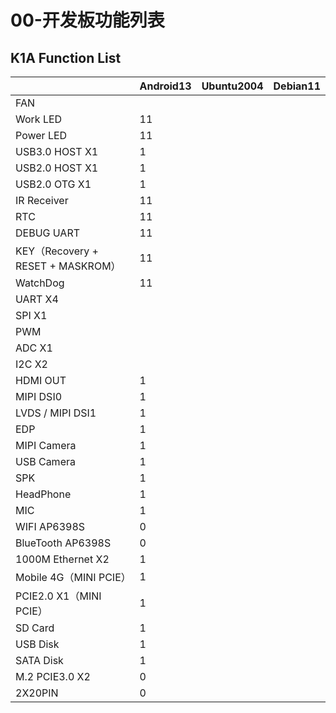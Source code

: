 # 00-开发板功能列表





## K1A Function List

|                                   | Android13 | Ubuntu2004 | Debian11 |
| --------------------------------- | --------- | ---------- | -------- |
| FAN                               |           |            |          |
| Work LED                          | 11        |            |          |
| Power LED                         | 11        |            |          |
| USB3.0 HOST X1                    | 1         |            |          |
| USB2.0 HOST X1                    | 1         |            |          |
| USB2.0 OTG X1                     | 1         |            |          |
| IR Receiver                       | 11        |            |          |
| RTC                               | 11        |            |          |
| DEBUG UART                        | 11        |            |          |
| KEY（Recovery + RESET + MASKROM） | 11        |            |          |
| WatchDog                          | 11        |            |          |
| UART X4                           |           |            |          |
| SPI X1                            |           |            |          |
| PWM                               |           |            |          |
| ADC X1                            |           |            |          |
| I2C X2                            |           |            |          |
| HDMI OUT                          | 1         |            |          |
| MIPI DSI0                         | 1         |            |          |
| LVDS / MIPI DSI1                  | 1         |            |          |
| EDP                               | 1         |            |          |
| MIPI Camera                       | 1         |            |          |
| USB Camera                        | 1         |            |          |
| SPK                               | 1         |            |          |
| HeadPhone                         | 1         |            |          |
| MIC                               | 1         |            |          |
| WIFI AP6398S                      | 0         |            |          |
| BlueTooth AP6398S                 | 0         |            |          |
| 1000M Ethernet X2                 | 1         |            |          |
| Mobile 4G（MINI PCIE）            | 1         |            |          |
| PCIE2.0 X1（MINI PCIE）           | 1         |            |          |
| SD Card                           | 1         |            |          |
| USB Disk                          | 1         |            |          |
| SATA Disk                         | 1         |            |          |
| M.2 PCIE3.0 X2                    | 0         |            |          |
| 2X20PIN                           | 0         |            |          |
